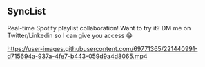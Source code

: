 ## SyncList

Real-time Spotify playlist collaboration! Want to try it? DM me on Twitter/Linkedin so I can give you access 😁

https://user-images.githubusercontent.com/69771365/221440991-d715694a-937a-4fe7-b443-059d9a4d8065.mp4

